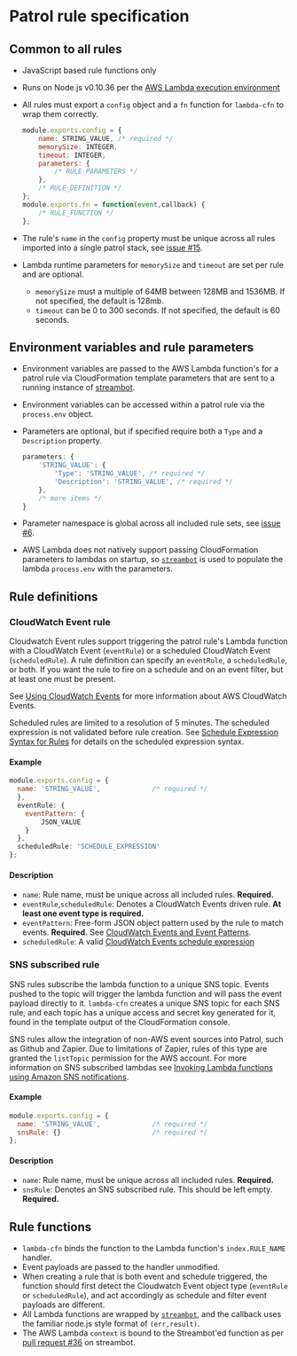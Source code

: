 # Patrol rule specification
## Common to all rules
- JavaScript based rule functions only
- Runs on Node.js v0.10.36 per the [AWS Lambda execution environment](http://docs.aws.amazon.com/lambda/latest/dg/current-supported-versions.html)
- All rules must export a `config` object and a `fn` function for `lambda-cfn` to wrap them correctly.

	```javascript
	module.exports.config = {
		name: STRING_VALUE, /* required */
		memorySize: INTEGER,
		timeout: INTEGER,
		parameters: {
			/* RULE_PARAMETERS */
		},
		/* RULE_DEFINITION */
	};
	module.exports.fn = function(event,callback) {
		/* RULE_FUNCTION */
	};
	```

- The rule's `name` in the `config` property must be unique across all rules imported into a single patrol stack, see [issue #15](https://github.com/mapbox/lambda-cfn/issues/15).
- Lambda runtime parameters for `memorySize` and `timeout` are set per rule and are optional.
    - `memorySize` must a multiple of 64MB between 128MB and 1536MB. If not specified, the default is 128mb.
    - `timeout` can be 0 to 300 seconds. If not specified, the default is 60 seconds.

## Environment variables and rule parameters
- Environment variables are passed to the AWS Lambda function's for a patrol rule via CloudFormation template parameters that are sent to a running instance of [streambot](http://github.com/mapbox/streambot).
- Environment variables can be accessed within a patrol rule via the `process.env` object.
- Parameters are optional, but if specified require both a `Type` and a `Description` property.

    ```javascript
	parameters: {
		'STRING_VALUE': {
			'Type': 'STRING_VALUE', /* required */
			'Description': 'STRING_VALUE', /* required */
		},
		/* more items */
	}
    ```
- Parameter namespace is global across all included rule sets, see [issue #6](https://github.com/mapbox/lambda-cfn/issues/6).
- AWS Lambda does not natively support passing CloudFormation parameters to lambdas on startup, so [`streambot`](http://github.com/mapbox/streambot) is used to populate the lambda `process.env` with the parameters.


## Rule definitions
### CloudWatch Event rule
Cloudwatch Event rules support triggering the patrol rule's Lambda function with a CloudWatch Event (`eventRule`) or a scheduled CloudWatch Event (`scheduledRule`). A rule definition can specify an `eventRule`, a `scheduledRule`, or both. If you want the rule to fire on a schedule and on an event filter, but at least one must be present.

See [Using CloudWatch Events](http://docs.aws.amazon.com/AmazonCloudWatch/latest/DeveloperGuide/WhatIsCloudWatchEvents.html) for more information about AWS CloudWatch Events.

Scheduled rules are limited to a resolution of 5 minutes. The scheduled expression is not validated before rule creation. See [Schedule Expression Syntax for Rules](http://docs.aws.amazon.com/AmazonCloudWatch/latest/DeveloperGuide/ScheduledEvents.html) for details on the scheduled expression syntax.

#### Example
```javascript
module.exports.config = {
  name: 'STRING_VALUE', 			/* required */
  },
  eventRule: {
    eventPattern: {
		JSON_VALUE
    }
  },
  scheduledRule: 'SCHEDULE_EXPRESSION'
};
```
#### Description
* `name`: Rule name, must be unique across all included rules. **Required.**
* `eventRule`,`scheduledRule`: Denotes a CloudWatch Events driven rule. **At least one event type is required.**
* `eventPattern`: Free-form JSON object pattern used by the rule to match events. **Required.** See [CloudWatch Events and Event Patterns](http://docs.aws.amazon.com/AmazonCloudWatch/latest/DeveloperGuide/CloudWatchEventsandEventPatterns.html).
* `scheduledRule`: A valid [CloudWatch Events schedule expression](http://docs.aws.amazon.com/AmazonCloudWatch/latest/DeveloperGuide/ScheduledEvents.html)

### SNS subscribed rule
SNS rules subscribe the lambda function to a unique SNS topic. Events pushed to the topic will trigger the lambda function and will pass the event payload directly to it. `lambda-cfn` creates a unique SNS topic for each SNS rule, and each topic has a unique access and secret key generated for it, found in the template output of the CloudFormation console.

SNS rules allow the integration of non-AWS event sources into Patrol, such as Github and Zapier. Due to  limitations of Zapier, rules of this type are granted the `listTopic` permission for the AWS account. For more information on SNS subscribed lambdas see [Invoking Lambda functions using Amazon SNS notifications](http://docs.aws.amazon.com/sns/latest/dg/sns-lambda.html).

#### Example
```javascript
module.exports.config = {
  name: 'STRING_VALUE', 			/* required */
  snsRule: {} 						/* required */
};
```
#### Description
* `name`: Rule name, must be unique across all included rules. **Required.**
* `snsRule`: Denotes an SNS subscribed rule. This should be left empty. **Required.**

## Rule functions
- `lambda-cfn` binds the function to the Lambda function's `index.RULE_NAME` handler.
- Event payloads are passed to the handler unmodified.
- When creating a rule that is both event and schedule triggered, the function should first detect the Cloudwatch Event object type (`eventRule` or `scheduledRule`), and act accordingly as schedule and filter event payloads are different.
- All Lambda functions are wrapped by [`streambot`](http://github.com/mapbox/streambot), and the callback uses the familiar node.js style format of `(err,result)`.
- The AWS Lambda `context` is bound to the Streambot'ed function as per [pull request #36](https://github.com/mapbox/streambot/pull/36) on streambot.
